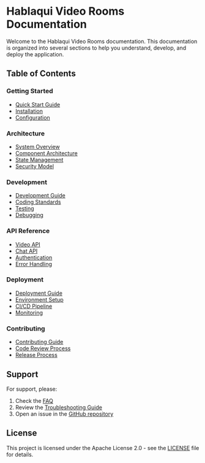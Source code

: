# Hablaqui Video Rooms Documentation

Welcome to the Hablaqui Video Rooms documentation. This documentation is organized into several sections to help you understand, develop, and deploy the application.

## Table of Contents

### Getting Started
- [Quick Start Guide](getting-started/quick-start.md)
- [Installation](getting-started/installation.md)
- [Configuration](getting-started/configuration.md)

### Architecture
- [System Overview](architecture/overview.md)
- [Component Architecture](architecture/components.md)
- [State Management](architecture/state-management.md)
- [Security Model](architecture/security.md)

### Development
- [Development Guide](development/guide.md)
- [Coding Standards](development/standards.md)
- [Testing](development/testing.md)
- [Debugging](development/debugging.md)

### API Reference
- [Video API](api/video.md)
- [Chat API](api/chat.md)
- [Authentication](api/authentication.md)
- [Error Handling](api/errors.md)

### Deployment
- [Deployment Guide](deployment/guide.md)
- [Environment Setup](deployment/environment.md)
- [CI/CD Pipeline](deployment/ci-cd.md)
- [Monitoring](deployment/monitoring.md)

### Contributing
- [Contributing Guide](contributing/guide.md)
- [Code Review Process](contributing/code-review.md)
- [Release Process](contributing/releases.md)

## Support

For support, please:
1. Check the [FAQ](faq.md)
2. Review the [Troubleshooting Guide](troubleshooting.md)
3. Open an issue in the [GitHub repository](https://github.com/matiasrodlo/hablaqui-rooms/issues)

## License

This project is licensed under the Apache License 2.0 - see the [LICENSE](../LICENSE) file for details. 